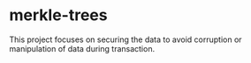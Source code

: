 # merkle-trees
This project focuses on securing the data to avoid corruption or manipulation of data during transaction.
